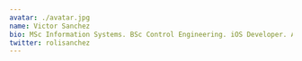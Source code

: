 ```yaml
---
avatar: ./avatar.jpg
name: Victor Sanchez
bio: MSc Information Systems. BSc Control Engineering. iOS Developer. Always learning.
twitter: rolisanchez
---
```

